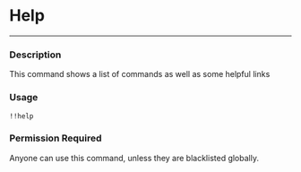 # Help
---
### Description
This command shows a list of commands as well as some helpful links
### Usage
```
!!help 
```
### Permission Required
Anyone can use this command, unless they are blacklisted globally.

